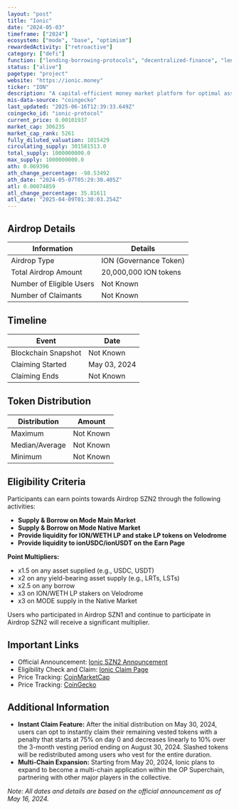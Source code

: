 ```yaml
---
layout: "post"
title: "Ionic"
date: "2024-05-03"
timeframe: ["2024"]
ecosystem: ["mode", "base", "optimism"]
rewardedActivity: ["retroactive"]
category: ["defi"]
function: ["lending-borrowing-protocols", "decentralized-finance", "lending"]
status: ["alive"]
pagetype: "project"
website: "https://ionic.money"
ticker: "ION"
description: "A capital-efficient money market platform for optimal asset management on Mode Network."
mis-data-source: "coingecko"
last_updated: "2025-06-16T12:39:33.649Z"
coingecko_id: "ionic-protocol"
current_price: 0.00101937
market_cap: 306235
market_cap_rank: 5261
fully_diluted_valuation: 1015429
circulating_supply: 301581513.0
total_supply: 1000000000.0
max_supply: 1000000000.0
ath: 0.069396
ath_change_percentage: -98.53492
ath_date: "2024-05-07T05:29:30.405Z"
atl: 0.00074859
atl_change_percentage: 35.81611
atl_date: "2025-04-09T01:30:03.254Z"
---
```


## Airdrop Details

| Information              | Details                |
| ------------------------ | ---------------------- |
| Airdrop Type             | ION (Governance Token) |
| Total Airdrop Amount     | 20,000,000 ION tokens  |
| Number of Eligible Users | Not Known              |
| Number of Claimants      | Not Known              |

## Timeline

| Event               | Date         |
| ------------------- | ------------ |
| Blockchain Snapshot | Not Known    |
| Claiming Started    | May 03, 2024 |
| Claiming Ends       | Not Known    |

## Token Distribution

| Distribution   | Amount    |
| -------------- | --------- |
| Maximum        | Not Known |
| Median/Average | Not Known |
| Minimum        | Not Known |

## Eligibility Criteria

Participants can earn points towards Airdrop SZN2 through the following activities:

- **Supply & Borrow on Mode Main Market**
- **Supply & Borrow on Mode Native Market**
- **Provide liquidity for ION/WETH LP and stake LP tokens on Velodrome**
- **Provide liquidity to ionUSDC/ionUSDT on the Earn Page**

**Point Multipliers:**

- x1.5 on any asset supplied (e.g., USDC, USDT)
- x2 on any yield-bearing asset supply (e.g., LRTs, LSTs)
- x2.5 on any borrow
- x3 on ION/WETH LP stakers on Velodrome
- x3 on MODE supply in the Native Market

Users who participated in Airdrop SZN1 and continue to participate in Airdrop SZN2 will receive a significant multiplier.

## Important Links

- Official Announcement: [Ionic SZN2 Announcement](https://medium.com/@ionicmoney/ionic-szn2-7439f1f34ead)
- Eligibility Check and Claim: [Ionic Claim Page](https://app.ionic.money/claim)
- Price Tracking: [CoinMarketCap](https://coinmarketcap.com/currencies//ionic-protocol)
- Price Tracking: [CoinGecko](https://www.coingecko.com/en/coins//ionic-protocol)

## Additional Information

- **Instant Claim Feature:** After the initial distribution on May 30, 2024, users can opt to instantly claim their remaining vested tokens with a penalty that starts at 75% on day 0 and decreases linearly to 10% over the 3-month vesting period ending on August 30, 2024. Slashed tokens will be redistributed among users who vest for the entire duration.
- **Multi-Chain Expansion:** Starting from May 20, 2024, Ionic plans to expand to become a multi-chain application within the OP Superchain, partnering with other major players in the collective.

_Note: All dates and details are based on the official announcement as of May 16, 2024._
